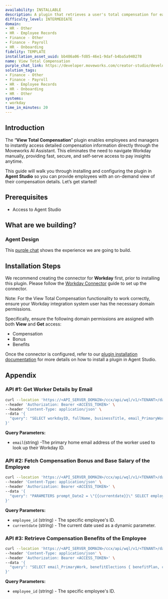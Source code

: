```yaml
---
availability: INSTALLABLE
description: A plugin that retrieves a user's total compensation for easy refrence.
difficulty_level: INTERMEDIATE
domain:
- HR - Other
- HR - Employee Records
- Finance - Other
- Finance - Payroll
- HR - Onboarding
fidelity: TEMPLATE
installation_asset_uuid: bb486a06-fd85-46e1-9daf-b4ba5a940278
name: View Total Compensation
purple_chat_link: https://developer.moveworks.com/creator-studio/developer-tools/purple-chat?conversation=%7B%22startTimestamp%22%3A%2211%3A43+AM%22%2C%22messages%22%3A%5B%7B%22parts%22%3A%5B%7B%22richText%22%3A%22What%27s+my+total+compensation%3F%22%7D%5D%2C%22role%22%3A%22user%22%7D%2C%7B%22parts%22%3A%5B%7B%22reasoningSteps%22%3A%5B%7B%22richText%22%3A%22%3Cp%3E%E2%9C%85+Working+on+%3Cb%3EMy+Total+Compensation%3C%2Fb%3E%3Cbr%3E%E2%8F%B3+Calling+Plugin+%3Cb%3EView+Total+Compensation%3C%2Fb%3E%3C%2Fp%3E%22%2C%22status%22%3A%22success%22%7D%5D%7D%2C%7B%22richText%22%3A%22Here%27s+a+breakdown+of+your+total+compensation%3A%22%7D%2C%7B%22richText%22%3A%22%3Cb%3ETotal+Compensation+Breakdown%3C%2Fb%3E%3Cbr%3E%3Cb%3EBase+Salary%3A%3C%2Fb%3E+%24120%2C000+annually+%3Cbr%3E%3Cb%3EExpected+Bonus+%25%3A%3C%2Fb%3E+10%25+of+base+salary+%3Cbr%3E%3Cb%3EBenefits%3A%3C%2Fb%3E+Health+insurance%2C+401k+matching+up+to+5%25%2C+Employee+Stock+Purchase+Plan%22%7D%2C%7B%22citations%22%3A%5B%7B%22citationTitle%22%3A%22Total+Compensation%22%2C%22connectorName%22%3A%22workday%22%7D%5D%7D%5D%2C%22role%22%3A%22assistant%22%7D%5D%7D
solution_tags:
- Finance - Other
- Finance - Payroll
- HR - Employee Records
- HR - Onboarding
- HR - Other
systems:
- workday
time_in_minutes: 20
---
```


## **Introduction**

The “**View Total Compensation**” plugin enables employees and managers to instantly access detailed compensation information directly through the Moveworks AI Assistant. This eliminates the need to navigate Workday manually, providing fast, secure, and self-serve access to pay insights anytime.

This guide will walk you through installing and configuring the plugin in **Agent Studio** so you can provide employees with an on-demand view of their compensation details. Let’s get started!

## **Prerequisites**

- Access to Agent Studio

## **What are we building?**

### **Agent Design**

This [purple chat](https://developer.moveworks.com/creator-studio/developer-tools/purple-chat?conversation=%7B%22startTimestamp%22%3A%2211%3A43+AM%22%2C%22messages%22%3A%5B%7B%22parts%22%3A%5B%7B%22richText%22%3A%22What%27s+my+total+compensation%3F%22%7D%5D%2C%22role%22%3A%22user%22%7D%2C%7B%22parts%22%3A%5B%7B%22reasoningSteps%22%3A%5B%7B%22richText%22%3A%22%3Cp%3E%E2%9C%85+Working+on+%3Cb%3EMy+Total+Compensation%3C%2Fb%3E%3Cbr%3E%E2%8F%B3+Calling+Plugin+%3Cb%3EView+Total+Compensation%3C%2Fb%3E%3C%2Fp%3E%22%2C%22status%22%3A%22success%22%7D%5D%7D%2C%7B%22richText%22%3A%22Here%27s+a+breakdown+of+your+total+compensation%3A%22%7D%2C%7B%22richText%22%3A%22%3Cb%3ETotal+Compensation+Breakdown%3C%2Fb%3E%3Cbr%3E%3Cb%3EBase+Salary%3A%3C%2Fb%3E+%24120%2C000+annually+%3Cbr%3E%3Cb%3EExpected+Bonus+%25%3A%3C%2Fb%3E+10%25+of+base+salary+%3Cbr%3E%3Cb%3EBenefits%3A%3C%2Fb%3E+Health+insurance%2C+401k+matching+up+to+5%25%2C+Employee+Stock+Purchase+Plan%22%7D%2C%7B%22citations%22%3A%5B%7B%22citationTitle%22%3A%22Total+Compensation%22%2C%22connectorName%22%3A%22workday%22%7D%5D%7D%5D%2C%22role%22%3A%22assistant%22%7D%5D%7D) shows the experience we are going to build.

## **Installation Steps**

We recommend creating the connector for **Workday** first, prior to installing this plugin. Please follow the [Workday Connector](https://developer.moveworks.com/marketplace/package/?id=workday&hist=home%2Cbrws#step-4-add-domain-security-policies-to-the-integration-systems-security-group) guide to set up the connector.

Note: For the View Total Compensation functionality to work correctly, ensure your Workday integration system user has the necessary domain permissions.

Specifically, ensure the following domain permissions are assigned with both **View** and **Get** access:

- Compensation
- Bonus
- Benefits

Once the connector is configured, refer to our [plugin installation documentation](https://help.moveworks.com/docs/ai-agent-marketplace-installation) for more details on how to install a plugin in Agent Studio.

## **Appendix**

### **API #1: Get Worker Details by Email**

```bash
curl --location 'https://<API_SERVER_DOMAIN>/ccx/api/wql/v1/<TENANT>/data' \
--header 'Authorization: Bearer <ACCESS_TOKEN>' \
--header 'Content-Type: application/json' \
--data '{
  "query": "SELECT workdayID, fullName, businessTitle, email_PrimaryWorkOrPrimaryHome as email, employeeID FROM allWorkers WHERE email_PrimaryWorkOrPrimaryHome = %27{{email}}%27"
}'
```

**Query Parameters:**

- `email`(string) -The primary home email address of the worker used to look up their Workday ID.

### **API #2: Fetch Compensation Bonus and Base Salary of the Employee**

```bash
curl --location 'https://<API_SERVER_DOMAIN>/ccx/api/wql/v1/<TENANT>/data' \
--header 'Content-Type: application/json' \
--header 'Authorization: Bearer <ACCESS_TOKEN>' \
--data '{
  "query": "PARAMETERS prompt_Date2 = \"{{currentdate}}\" SELECT employeeID, compensationGrade, cf_NewTotalBasePayAmount AS Base_Salary, lastBonusOrOne_TimePayment_Amount AS Last_Bonus_Amount FROM workersForHCMReporting (dataSourceFilter = allActiveWorkers) WHERE employeeID = \"{{employee_id}}\""
}'
```

**Query Parameters:**

- `employee_id` (string) - The specific employee's ID.
- `currentdate` (string) - The current date used as a dynamic parameter.

### **API #3: Retrieve Compensation Benefits of the Employee**

```bash
curl --location 'https://<API_SERVER_DOMAIN>/ccx/api/wql/v1/<TENANT>/data' \
--header 'Content-Type: application/json' \
--header 'Authorization: Bearer <ACCESS_TOKEN>' \
--data '{
  "query": "SELECT email_PrimaryWork, benefitElections { benefitPlan, coverage, dependents, beneficiaries_All, coverageBeginDateForBenefitPlan, deductionBeginDateForBenefitPlan, employerContributionPerBenefitPlanFrequency, employeeCostPerBenefitPlanFrequency } FROM indexedAllWorkers (dataSourceFilter = indexedAllWorkersFilter, includeSubordinateOrganizations = true, isActive = false) WHERE employeeID = \"{{employee_id}}\""
}'
```

**Query Parameters:**

- `employee_id` (string) - The specific employee's ID.